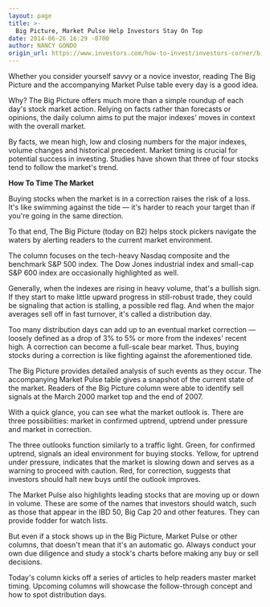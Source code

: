 ```yaml
---
layout: page
title: >-
  Big Picture, Market Pulse Help Investors Stay On Top
date: 2014-06-26 16:29 -0700
author: NANCY GONDO
origin_url: https://www.investors.com/how-to-invest/investors-corner/big-picture-market-pulse-help-investors-stay-on-top/
---
```


Whether you consider yourself savvy or a novice investor, reading The Big Picture and the accompanying Market Pulse table every day is a good idea.

Why? The Big Picture offers much more than a simple roundup of each day's stock market action. Relying on facts rather than forecasts or opinions, the daily column aims to put the major indexes' moves in context with the overall market.

By facts, we mean high, low and closing numbers for the major indexes, volume changes and historical precedent. Market timing is crucial for potential success in investing. Studies have shown that three of four stocks tend to follow the market's trend.

**How To Time The Market**

Buying stocks when the market is in a correction raises the risk of a loss. It's like swimming against the tide — it's harder to reach your target than if you're going in the same direction.

To that end, The Big Picture (today on B2) helps stock pickers navigate the waters by alerting readers to the current market environment.

The column focuses on the tech-heavy Nasdaq composite and the benchmark S&P 500 index. The Dow Jones industrial index and small-cap S&P 600 index are occasionally highlighted as well.

Generally, when the indexes are rising in heavy volume, that's a bullish sign. If they start to make little upward progress in still-robust trade, they could be signaling that action is stalling, a possible red flag. And when the major averages sell off in fast turnover, it's called a distribution day.

Too many distribution days can add up to an eventual market correction — loosely defined as a drop of 3% to 5% or more from the indexes' recent high. A correction can become a full-scale bear market. Thus, buying stocks during a correction is like fighting against the aforementioned tide.

The Big Picture provides detailed analysis of such events as they occur. The accompanying Market Pulse table gives a snapshot of the current state of the market. Readers of the Big Picture column were able to identify sell signals at the March 2000 market top and the end of 2007.

With a quick glance, you can see what the market outlook is. There are three possibilities: market in confirmed uptrend, uptrend under pressure and market in correction.

The three outlooks function similarly to a traffic light. Green, for confirmed uptrend, signals an ideal environment for buying stocks. Yellow, for uptrend under pressure, indicates that the market is slowing down and serves as a warning to proceed with caution. Red, for correction, suggests that investors should halt new buys until the outlook improves.

The Market Pulse also highlights leading stocks that are moving up or down in volume. These are some of the names that investors should watch, such as those that appear in the IBD 50, Big Cap 20 and other features. They can provide fodder for watch lists.

But even if a stock shows up in the Big Picture, Market Pulse or other columns, that doesn't mean that it's an automatic go. Always conduct your own due diligence and study a stock's charts before making any buy or sell decisions.

Today's column kicks off a series of articles to help readers master market timing. Upcoming columns will showcase the follow-through concept and how to spot distribution days.
